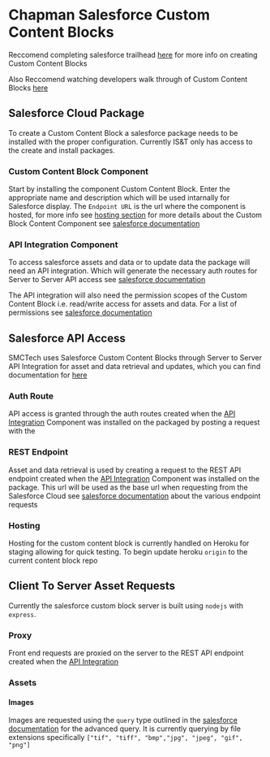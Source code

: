 # Chapman Salesforce Custom Content Blocks

Reccomend completing salesforce trailhead [here]() for more info on creating Custom Content Blocks

Also Reccomend watching developers walk through of Custom Content Blocks [here]()

## Salesforce Cloud Package

To create a Custom Content Block a salesforce package needs to be installed with the proper configuration. Currently IS&T only has access to the create and install packages.

### Custom Content Block Component

Start by installing the component Custom Content Block. Enter the appropriate name and description which will be used intarnally for Salesforce display. The `Endpoint URL` is the url where the component is hosted, for more info see [hosting section](#hosting) for more details about the Custom Block Content Component see [salesforce documentation](https://developer.salesforce.com/docs/atlas.en-us.noversion.mc-app-development.meta/mc-app-development/create-content-block.htm)

### API Integration Component

To access salesforce assets and data or to update data the package will need an API integration. Which will generate the necessary auth routes for Server to Server API access see [salesforce documentation](https://developer.salesforce.com/docs/atlas.en-us.noversion.mc-app-development.meta/mc-app-development/api-integration.htm)

The API integration will also need the permission scopes of the Custom Content Block i.e. read/write access for assets and data. For a list of permissions see [salesforce documentation](https://developer.salesforce.com/docs/atlas.en-us.noversion.mc-app-development.meta/mc-app-development/data-access-permissions.htm)

## Salesforce API Access

SMCTech uses Salesforce Custom Content Blocks through Server to Server API Integration for asset and data retrieval and updates,  which you can find documentation for [here](https://developer.salesforce.com/docs/atlas.en-us.mc-app-development.meta/mc-app-development/integration-s2s-client-credentials.htm)

### Auth Route

API access is granted through the auth routes created when the [API Integration](#API-Integration-Component) Component was installed on the packaged by posting a request with the 

### REST Endpoint

Asset and data retrieval is used by creating a request to the REST API endpoint created when the [API Integration](#API-Integration-Component) Component was installed on the package. This url will be used as the base url when requesting from the Salesforce Cloud see [salesforce documentation](https://developer.salesforce.com/docs/atlas.en-us.noversion.mc-apis.meta/mc-apis/content-api.htm) about the various endpoint requests

### Hosting

Hosting for the custom content block is currently handled on Heroku for staging allowing for quick testing. To begin update heroku `origin` to the current content block repo 

## Client To Server Asset Requests

Currently the salesforce custom block server is built using `nodejs` with `express`.

### Proxy

Front end requests are proxied on the server to the REST API endpoint created when the [API Integration](#API-Integration-Component)

### Assets

#### Images

Images are requested using the `query` type outlined in the [salesforce documentation](https://developer.salesforce.com/docs/atlas.en-us.noversion.mc-apis.meta/mc-apis/routes.htm#detail_advancedQuery) for the advanced query. It is currently querying by file extensions specifically `["tif", "tiff", "bmp","jpg", "jpeg", "gif", "png"]`